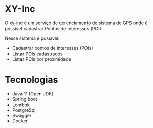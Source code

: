 # XY-Inc
O xy-inc é um serviço de gerenciamento de sistema de GPS onde é possível cadastrar Pontos de Interesses (POI).

Nesse sistema é possível:

- Cadastrar pontos de interesses (POIs)
- Listar POIs cadastrados
- Listar POIs por proximidade

# Tecnologias
- Java 11 (Open JDK)
- Spring boot
- Lombok
- PostgreSql
- Swagger
- Docker

